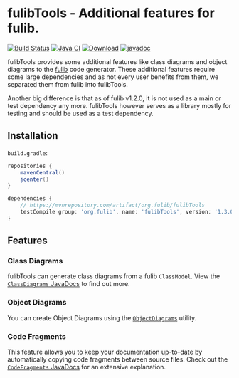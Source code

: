 # fulibTools - Additional features for fulib.

[![Build Status](https://travis-ci.org/fujaba/fulibTools.svg?branch=master)](https://travis-ci.org/fujaba/fulibTools)
[![Java CI](https://github.com/fujaba/fulibTools/workflows/Java%20CI/badge.svg)](https://github.com/fujaba/fulibTools/actions)
[![Download](https://api.bintray.com/packages/fujaba/maven/fulibTools/images/download.svg)](https://bintray.com/fujaba/maven/fulibTools/_latestVersion "Download")
[![javadoc](https://javadoc.io/badge2/org.fulib/fulibTools/javadoc.svg)](https://javadoc.io/doc/org.fulib/fulibTools)

fulibTools provides some additional features like class diagrams and object diagrams to the
[fulib](https://github.com/fujaba/fulib) code generator.
These additional features require some large dependencies and as not every user benefits from them,
we separated them from fulib into fulibTools.

Another big difference is that as of fulib v1.2.0, it is not used as a main or test dependency any more.
fulibTools however serves as a library mostly for testing and should be used as a test dependency.

## Installation

`build.gradle`:

```groovy
repositories {
    mavenCentral()
    jcenter()
}
```

```groovy
dependencies {
    // https://mvnrepository.com/artifact/org.fulib/fulibTools
    testCompile group: 'org.fulib', name: 'fulibTools', version: '1.3.0'
}
```

## Features

### Class Diagrams

fulibTools can generate class diagrams from a fulib `ClassModel`.
View the [`ClassDiagrams` JavaDocs](https://javadoc.io/doc/org.fulib/fulibTools/latest/org/fulib/tools/ClassDiagrams.html) to find out more.

### Object Diagrams

You can create Object Diagrams using the [`ObjectDiagrams`](https://javadoc.io/doc/org.fulib/fulibTools/latest/org/fulib/tools/ObjectDiagrams.html) utility.

### Code Fragments

This feature allows you to keep your documentation up-to-date by automatically copying code fragments between source files.
Check out the [`CodeFragments` JavaDocs](https://javadoc.io/doc/org.fulib/fulibTools/latest/org/fulib/tools/CodeFragments.html) for an extensive explanation.
